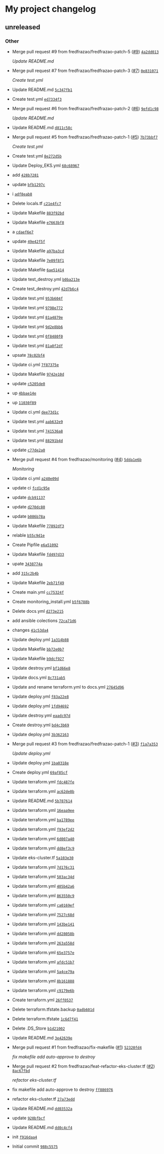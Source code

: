 # My project changelog

## unreleased

### Other

- Merge pull request #9 from fredfrazao/fredfrazao-patch-5 ([#9](https://github.com/fredfrazao/eks_Demo/issues/9)) [`4a2dd013`](https://github.com/fredfrazao/eks_Demo/commit/4a2dd013ff2047fd73addb8837f8488e4632b835)

    *Update README.md*
- Merge pull request #7 from fredfrazao/fredfrazao-patch-3 ([#7](https://github.com/fredfrazao/eks_Demo/issues/7)) [`0e831071`](https://github.com/fredfrazao/eks_Demo/commit/0e831071ed24c0b196a989a9356e8c6678675f8d)

    *Create test.yml*
- Update README.md [`5c347fb1`](https://github.com/fredfrazao/eks_Demo/commit/5c347fb1a80e20a510630f1dfc74bc61a550c461)
- Create test.yml [`ed7334f3`](https://github.com/fredfrazao/eks_Demo/commit/ed7334f3b7b56ff377fa23f85846e5503ff6a550)
- Merge pull request #6 from fredfrazao/fredfrazao-patch-2 ([#6](https://github.com/fredfrazao/eks_Demo/issues/6)) [`9efd1c98`](https://github.com/fredfrazao/eks_Demo/commit/9efd1c98ab58c38d1b9dc879f98c3ef66e321ae9)

    *Update README.md*
- Update README.md [`d811c58c`](https://github.com/fredfrazao/eks_Demo/commit/d811c58c2014dca7a299edc43ed5323ac903b6b3)
- Merge pull request #5 from fredfrazao/fredfrazao-patch-1 ([#5](https://github.com/fredfrazao/eks_Demo/issues/5)) [`7b73bbf7`](https://github.com/fredfrazao/eks_Demo/commit/7b73bbf75d1d2a5b55a6d22a90d277daa7442eaf)

    *Create test.yml*
- Create test.yml [`8e272d5b`](https://github.com/fredfrazao/eks_Demo/commit/8e272d5b607f60fb54c9467453753db3c8b778c6)
- Update Deploy_EKS.yml [`68c68967`](https://github.com/fredfrazao/eks_Demo/commit/68c68967e5d1232f8a70dd877178dd31f718fd15)
- add [`428b7281`](https://github.com/fredfrazao/eks_Demo/commit/428b7281a8fb59dc5d9727363e86e9483ebd06ae)
- update [`bfb1297c`](https://github.com/fredfrazao/eks_Demo/commit/bfb1297c169c84e10e4b56d0d6cbd7c9c4dc16b5)
- i [`adf8eab8`](https://github.com/fredfrazao/eks_Demo/commit/adf8eab8f4df3fd5aa523a00cc17151a81e7a094)
- Delete locals.tf [`c21e4fc7`](https://github.com/fredfrazao/eks_Demo/commit/c21e4fc7361196e77e680034441bc5f7cf202aea)
- Update Makefile [`883f92bd`](https://github.com/fredfrazao/eks_Demo/commit/883f92bda8e0fc943923141fdf620dac77b09666)
- Update Makefile [`e7663bf8`](https://github.com/fredfrazao/eks_Demo/commit/e7663bf81cfafd2cde83754e42d89d0b740f6218)
- a [`cdaef6e7`](https://github.com/fredfrazao/eks_Demo/commit/cdaef6e70c73c8e747fc2ad9ef26161e8bc1f01d)
- update [`49e42f5f`](https://github.com/fredfrazao/eks_Demo/commit/49e42f5f1b5d51c64621d10570d222e5a4b6cbb5)
- Update Makefile [`a97ba3cd`](https://github.com/fredfrazao/eks_Demo/commit/a97ba3cd3c04c12625ee6a0b6c9588a986153535)
- Update Makefile [`7e09f8f1`](https://github.com/fredfrazao/eks_Demo/commit/7e09f8f16ff57a61875077afd3f78893c801d453)
- Update Makefile [`6ae51414`](https://github.com/fredfrazao/eks_Demo/commit/6ae51414929703c4f79fec56a43dd6e83c73d8eb)
- Update test_destroy.yml [`b0ba213e`](https://github.com/fredfrazao/eks_Demo/commit/b0ba213e72fe1af7ee6e183d39e7f0181e3f019f)
- Create test_destroy.yml [`42d7b6c4`](https://github.com/fredfrazao/eks_Demo/commit/42d7b6c479f28fec1e886eed24e05f413791968c)
- Update test.yml [`953b604f`](https://github.com/fredfrazao/eks_Demo/commit/953b604fe8d81ef39fa629dd02a4bdf7baee593d)
- Update test.yml [`9798e772`](https://github.com/fredfrazao/eks_Demo/commit/9798e77240ff3dddc28b414cd96893a0573ad833)
- Update test.yml [`81a4879e`](https://github.com/fredfrazao/eks_Demo/commit/81a4879ed2d9514d2f5c4c730a822111a8d8bfc8)
- Update test.yml [`9d2e8bb6`](https://github.com/fredfrazao/eks_Demo/commit/9d2e8bb6369fb730fc079efeddd53eb1b837b8f9)
- Update test.yml [`0f8480f0`](https://github.com/fredfrazao/eks_Demo/commit/0f8480f0ddfaebc9fe8b3236ffe495da4c0a6d90)
- Update test.yml [`81a0f2df`](https://github.com/fredfrazao/eks_Demo/commit/81a0f2df24a6ffaf5a89649cb33790871a34c6ea)
- upsate [`78c02bf4`](https://github.com/fredfrazao/eks_Demo/commit/78c02bf49d2f3913bfe47ed8d18b9937cb4f666f)
- Update ci.yml [`7f87375e`](https://github.com/fredfrazao/eks_Demo/commit/7f87375ea6a15f8237f6c58582fd6dcdebcb16ee)
- Update Makefile [`9742e10d`](https://github.com/fredfrazao/eks_Demo/commit/9742e10d8bae0b6d2815cb5bc2631af41ca46e57)
- update [`c5205de0`](https://github.com/fredfrazao/eks_Demo/commit/c5205de0ec6e76a832a169b9b4d739ab63cacf6c)
- up [`4bbae14e`](https://github.com/fredfrazao/eks_Demo/commit/4bbae14eabcaccad555a7568643dcececb9effb3)
- up [`11030f89`](https://github.com/fredfrazao/eks_Demo/commit/11030f89363621ad32eb27770b79ac67309e379b)
- Update ci.yml [`dee73d1c`](https://github.com/fredfrazao/eks_Demo/commit/dee73d1ca51beb1311e9e86f8d0a0bcd6059cc59)
- Update test.yml [`aab632e9`](https://github.com/fredfrazao/eks_Demo/commit/aab632e91c05b4ca88228f2a8b8c0f37df606b8a)
- Update test.yml [`741536a8`](https://github.com/fredfrazao/eks_Demo/commit/741536a8686da1138e6a4407815275db15d92d96)
- Update test.yml [`88291b4d`](https://github.com/fredfrazao/eks_Demo/commit/88291b4d47ec94ca0f016ca5be9b43d43b2f6297)
- update [`c77de2a0`](https://github.com/fredfrazao/eks_Demo/commit/c77de2a0a58647f6dde62819c7789ceafaeae725)
- Merge pull request #4 from fredfrazao/monitoring ([#4](https://github.com/fredfrazao/eks_Demo/issues/4)) [`5dda1e6b`](https://github.com/fredfrazao/eks_Demo/commit/5dda1e6bc71e43b35b6c0221fba2fd23bf150506)

    *Monitoring*
- Update ci.yml [`a240e09d`](https://github.com/fredfrazao/eks_Demo/commit/a240e09dfd27673c7043a37b86ea565f14db88d0)
- update ci [`fcd1c95e`](https://github.com/fredfrazao/eks_Demo/commit/fcd1c95e50c418242ab8b645d11ba46afccfbe7c)
- update [`dcb91137`](https://github.com/fredfrazao/eks_Demo/commit/dcb91137e805452030b1408d680254d82c5f5542)
- update [`d270dc80`](https://github.com/fredfrazao/eks_Demo/commit/d270dc8018f7dbfa2dd08bfac190bbfe39d482a9)
- update [`b086b78a`](https://github.com/fredfrazao/eks_Demo/commit/b086b78aec4bf7698f896e6e439b49342fd2e5d5)
- Update Makefile [`77892df3`](https://github.com/fredfrazao/eks_Demo/commit/77892df3bc2746e579e365c86d5f1aae5da557be)
- relable [`b55c9d1e`](https://github.com/fredfrazao/eks_Demo/commit/b55c9d1eddede42c0ff243f4c78b7e83ec1074b7)
- Create Pipfile [`e6a51092`](https://github.com/fredfrazao/eks_Demo/commit/e6a510922e623c242463152ad859bbc86f770437)
- Update Makefile [`fd497d33`](https://github.com/fredfrazao/eks_Demo/commit/fd497d3374e43bb0ee765412b1e34ee0f4d490a5)
- upate [`3438774a`](https://github.com/fredfrazao/eks_Demo/commit/3438774a943dd2f626cf8099854227edfd0ff2cf)
- add [`315c2b4b`](https://github.com/fredfrazao/eks_Demo/commit/315c2b4b616131c0df49d40c6eb3b1d253f52ae2)
- Update Makefile [`2eb71f49`](https://github.com/fredfrazao/eks_Demo/commit/2eb71f49388f44b1d9001b854ff56bae9e3c4bb8)
- Create main.yml [`cc75324f`](https://github.com/fredfrazao/eks_Demo/commit/cc75324feb00dff7039ddf9b41456acaf175c050)
- Create monitoring_install.yml [`b5f6788b`](https://github.com/fredfrazao/eks_Demo/commit/b5f6788b46fda28516b17a0774dcb8849c66b533)
- Delete docs.yml [`d273e215`](https://github.com/fredfrazao/eks_Demo/commit/d273e215153c71afdfd60f256125707548d031d2)
- add ansible colections [`72ca71d6`](https://github.com/fredfrazao/eks_Demo/commit/72ca71d659ea58f4f9be6eb17aad89da7ade7458)
- changes [`41c53da4`](https://github.com/fredfrazao/eks_Demo/commit/41c53da47fb7f936970e935eb9b118f51a20fff0)
- Update deploy.yml [`1a314b88`](https://github.com/fredfrazao/eks_Demo/commit/1a314b880b033f4d380aab4c0449f1df394a6775)
- Update Makefile [`bb72e0b7`](https://github.com/fredfrazao/eks_Demo/commit/bb72e0b70621d66ab2894b404f4213c60ab9a1f6)
- Update Makefile [`b9dcf927`](https://github.com/fredfrazao/eks_Demo/commit/b9dcf92745c6e4c89f4b3f8893ceda23e738b009)
- Update destroy.yml [`bf1d66e8`](https://github.com/fredfrazao/eks_Demo/commit/bf1d66e834342b07f64b831f11ea5ebcffdeb83b)
- Update docs.yml [`8c731ab5`](https://github.com/fredfrazao/eks_Demo/commit/8c731ab522a5916c002e9fe6a0c193341a62aecf)
- Update and rename terraform.yml to docs.yml [`27645d96`](https://github.com/fredfrazao/eks_Demo/commit/27645d969fde7299634a468a310c5f4569e621c0)
- Update deploy.yml [`f83a22e8`](https://github.com/fredfrazao/eks_Demo/commit/f83a22e8fbafd8fef78fc4bf86219d34dd32a20d)
- Update deploy.yml [`1fd94692`](https://github.com/fredfrazao/eks_Demo/commit/1fd9469267651828584c7c3b1d9e641fd4228b85)
- Update destroy.yml [`eaadc97d`](https://github.com/fredfrazao/eks_Demo/commit/eaadc97dec07a1e4edc4a420e44690cd23716d01)
- Create destroy.yml [`bd4c3b69`](https://github.com/fredfrazao/eks_Demo/commit/bd4c3b6908a8077a2df0b3edc59055de99071831)
- Update deploy.yml [`3b362163`](https://github.com/fredfrazao/eks_Demo/commit/3b36216332dfcd00bab5f15d106e344f22c8deb3)
- Merge pull request #3 from fredfrazao/fredfrazao-patch-1 ([#3](https://github.com/fredfrazao/eks_Demo/issues/3)) [`f1a7a353`](https://github.com/fredfrazao/eks_Demo/commit/f1a7a3539e940188f484eb90beb7fef6261eb942)

    *Update deploy.yml*
- Update deploy.yml [`1ba0318e`](https://github.com/fredfrazao/eks_Demo/commit/1ba0318e65aed8c8c8ed64dd8d2cbf2df49b62bd)
- Create deploy.yml [`69af85cf`](https://github.com/fredfrazao/eks_Demo/commit/69af85cf8deb79a9f199cf018bd5b0300ee80373)
- Update terraform.yml [`fdc487fe`](https://github.com/fredfrazao/eks_Demo/commit/fdc487fe14f1858fa9f86c2b7d1a04d81b767c24)
- Update terraform.yml [`ac62de0b`](https://github.com/fredfrazao/eks_Demo/commit/ac62de0b30ee8a71d95406112b27bfe7a603cc70)
- Update README.md [`5b787614`](https://github.com/fredfrazao/eks_Demo/commit/5b787614c5c9c9d22aaf9acbac72acc0f926e7cb)
- Update terraform.yml [`16eaa9ee`](https://github.com/fredfrazao/eks_Demo/commit/16eaa9ee853ae68b03fde236fd9305ce492ae47e)
- Update terraform.yml [`ba1789ee`](https://github.com/fredfrazao/eks_Demo/commit/ba1789eef302e8ed19c8c56d9ff84ebbe003bb36)
- Update terraform.yml [`f93ef2d2`](https://github.com/fredfrazao/eks_Demo/commit/f93ef2d296d81982c2f2f80e35a78cba984ceaab)
- Update terraform.yml [`6d007a40`](https://github.com/fredfrazao/eks_Demo/commit/6d007a40c4c7b9358f69e5cfe3988333ccbe4d0f)
- Update terraform.yml [`dd8ef3c9`](https://github.com/fredfrazao/eks_Demo/commit/dd8ef3c9a22499f36148dac29f416f0ee581ffb6)
- Update eks-cluster.tf [`5a103e30`](https://github.com/fredfrazao/eks_Demo/commit/5a103e30d1bfe61d05a91dc22a90890b2bd6bdb3)
- Update terraform.yml [`7d176c31`](https://github.com/fredfrazao/eks_Demo/commit/7d176c316afec53effc124f2679b52e9b164207d)
- Update terraform.yml [`503ac34d`](https://github.com/fredfrazao/eks_Demo/commit/503ac34dc017bd4d505e90313c0832f4feb457b3)
- Update terraform.yml [`405b42a6`](https://github.com/fredfrazao/eks_Demo/commit/405b42a6787549b95cfe97d09a8c9aaf57aebb67)
- Update terraform.yml [`863550c9`](https://github.com/fredfrazao/eks_Demo/commit/863550c9b2a416483ebb64395f46d7ca2a2a2a5d)
- Update terraform.yml [`ca0169ef`](https://github.com/fredfrazao/eks_Demo/commit/ca0169eff7f5c9c30de074c1853cc03a3d5b9c6c)
- Update terraform.yml [`7527c68d`](https://github.com/fredfrazao/eks_Demo/commit/7527c68d9f751c72d3d1500cb896dee3dc8edf0b)
- Update terraform.yml [`143be141`](https://github.com/fredfrazao/eks_Demo/commit/143be1413462857521963d20287f459349bcafc1)
- Update terraform.yml [`dd28058b`](https://github.com/fredfrazao/eks_Demo/commit/dd28058bc461ed1fc1568afda63048bbf5afa756)
- Update terraform.yml [`263a558d`](https://github.com/fredfrazao/eks_Demo/commit/263a558d1d4127cd85a03901cfd36080b98796a6)
- Update terraform.yml [`65e3757e`](https://github.com/fredfrazao/eks_Demo/commit/65e3757e0856d8cf5ee26b68ad432e4f6281bd65)
- Update terraform.yml [`afdc51b7`](https://github.com/fredfrazao/eks_Demo/commit/afdc51b7dfe65f204702670b926aa65ee89e1b33)
- Update terraform.yml [`5a4ce79a`](https://github.com/fredfrazao/eks_Demo/commit/5a4ce79af5b7018569208c93c92c1702e1bd0ab5)
- Update terraform.yml [`8b161888`](https://github.com/fredfrazao/eks_Demo/commit/8b16188861a0886be2889c26545d9b7aa220cfea)
- Update terraform.yml [`c9179e6b`](https://github.com/fredfrazao/eks_Demo/commit/c9179e6bfdb8bfa2f1c33f2bd06261f9e7882409)
- Create terraform.yml [`26ff0537`](https://github.com/fredfrazao/eks_Demo/commit/26ff05375bafac815ced750cc50e064b2364c134)
- Delete terraform.tfstate.backup [`0adb601d`](https://github.com/fredfrazao/eks_Demo/commit/0adb601d1e9ac891f4fc57fb3c674413ae857b96)
- Delete terraform.tfstate [`1c6d7f41`](https://github.com/fredfrazao/eks_Demo/commit/1c6d7f419fced7b4e53c3f654dcad40894b78e60)
- Delete .DS_Store [`b1d21002`](https://github.com/fredfrazao/eks_Demo/commit/b1d2100242d951b375a6b73867fda4bc81715583)
- Update README.md [`3e42639e`](https://github.com/fredfrazao/eks_Demo/commit/3e42639eacdf99d138bded077395533b2cb55afb)
- Merge pull request #1 from fredfrazao/fix-makefile ([#1](https://github.com/fredfrazao/eks_Demo/issues/1)) [`52320fd4`](https://github.com/fredfrazao/eks_Demo/commit/52320fd477e9afec419b357289f723e1b4e0e6a2)

    *fix makefile add auto-approve to destroy*
- Merge pull request #2 from fredfrazao/feat-refactor-eks-cluster.tf ([#2](https://github.com/fredfrazao/eks_Demo/issues/2)) [`8ac67fbd`](https://github.com/fredfrazao/eks_Demo/commit/8ac67fbd8e2b92802d0709068217585252e15b15)

    *refactor eks-cluster.tf*
- fix makefile add auto-approve to destroy [`ff886976`](https://github.com/fredfrazao/eks_Demo/commit/ff88697690bdc6cfd9a8d182da55fe91a580a380)
- refactor eks-cluster.tf [`27a73edd`](https://github.com/fredfrazao/eks_Demo/commit/27a73edd6e5d4680ffced74d95d4d310b60f648a)
- Update README.md [`dd03532a`](https://github.com/fredfrazao/eks_Demo/commit/dd03532a6dc630c6a5e4764d1e57101d3c41301d)
- update [`920bfbcf`](https://github.com/fredfrazao/eks_Demo/commit/920bfbcf7eb0a7e2905cd8db168e669014ee9492)
- Update README.md [`dd0c4cf4`](https://github.com/fredfrazao/eks_Demo/commit/dd0c4cf42cea09fb0de453ff5868a78238737170)
- init [`f916daa4`](https://github.com/fredfrazao/eks_Demo/commit/f916daa45460791966e570775a2f732a82125bc3)
- Initial commit [`988c5575`](https://github.com/fredfrazao/eks_Demo/commit/988c557524fde3d96695db7370d94cb6aa0f09f4)